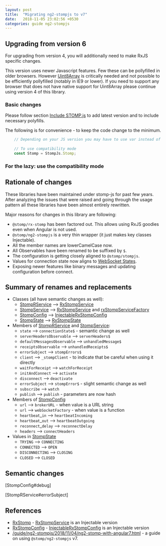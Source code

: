 ```yaml
---
layout: post
title:  "Migrating ng2-stompjs to v7"
date:   2018-11-05 23:02:56 +0530
categories: guide ng2-stompjs
---
```


## Upgrading from version 6

For upgrading from version 4, you will additionally need to make RxJS specific changes.



This version uses newer Javascript features. Few these can be pollyfilled in older
browsers.
However [Uint8Array](https://developer.mozilla.org/en-US/docs/Web/JavaScript/Reference/Global_Objects/Uint8Array)
is critically needed and not possible to be efficiently pollyfilled  (notably in IE9 or lower).
If you need to support any browser that does not have native support for Uint8Array
please continue using version 4 of this library.

### Basic changes

Please follow section [Include STOMP.js](usage.html#include-stomp-js) to add latest version
and to include necessary polyfills.

The following is for convenience - to keep the code change to the minimum.

```javascript
    // Depending on your JS version you may have to use var instead of const 
     
    // To use compatibility mode
    const Stomp = StompJs.Stomp;
```

### For the lazy: use the compatibility mode


## Rationale of changes

These libraries have been maintained under stomp-js for past few years.
After analyzing the issues that were raised and going through the usage pattern
all these libraries have been almost entirely rewritten.

Major reasons for changes in this library are following:

- `@stomp/rx-stomp` has been factored out. 
  This allows using RxJS goodies even when Angular is not used.
- `@stomp/ng2-stompjs` is a very thin wrapper (it just makes key classes Injectable).
- All the member names are lowerCamelCase now.
- All Observables have been renamed to be suffixed by `$`.
- The configuration is getting closely aligned to `@stomp/stompjs`.
- Values for connection state now aligns to [WebSocket States][web-socket-states].
- Exposing newer features like binary messages and updating configuration before connect.

## Summary of renames and replacements

- Classes (all have semantic changes as well):
    - [StompRService] --> [RxStompService]
    - [StompService] --> [RxStompService] and [rxStompServiceFactory]
    - [StompConfig] --> [InjectableRxStompConfig]
    - [StompState] --> [RxStompState]
- Members of [StompRService] and [StompService]:
    - `state` --> `connectionState$` - semantic change as well
    - `serverHeadersObservable` --> `serverHeaders$`
    - `defaultMessagesObservable` --> `unhandledMessage$`
    - `receiptsObservable` --> `unhandledReceipts$`
    - `errorSubject` --> `stompErrors$`
    - `client` --> `_stompClient` - to indicate that be careful when using it directly
    - `waitForReceipt` --> `watchForReceipt`
    - `initAndConnect` --> `activate`
    - `disconnect` --> `deactivate`
    - `errorSubject` --> `stompError$` - slight semantic change as well
    - `subscribe` --> `watch`
    - `publish` --> `publish` - parameters are now hash
- Members of [StompConfig]
    - `url` --> `brokerURL` - when value is a URL string
    - `url` --> `webSocketFactory` - when value is a function
    - `heartbeat`_`in` --> `heartbeatIncoming`
    - `heartbeat`_`out` --> `heartbeatOutgoing`
    - `reconnect`_`delay` --> `reconnectDelay`
    - `headers` --> `connectHeaders`
- Values in [StompState]
    - `TRYING` --> `CONNECTING`
    - `CONNECTED` --> `OPEN`
    - `DISCONNECTING` --> `CLOSING`
    - `CLOSED` --> `CLOSED`

## Semantic changes

[StompConfig#debug]

[StompRService#errorSubject]

## References

- [RxStomp] - [RxStompService] is an Injectable version
- [RxStompConfig] - [InjectableRxStompConfig] is an Injectable version
- [/guide/ng2-stompjs/2018/11/04/ng2-stomp-with-angular7.html] -
  a guide on using `@stomp/ng2-stompjs` v7.  


[StompRService]: /api-docs/injectables/StompRService.html
[StompService]: /api-docs/injectables/StompService.html
[RxStompService]: /api-docs/injectables/RxStompService.html
[rxStompServiceFactory]: /api-docs/miscellaneous/functions.html#rxStompServiceFactory
[StompConfig]: /api-docs/injectables/StompConfig.html
[InjectableRxStompConfig]: /api-docs/injectables/InjectableRxStompConfig.html
[StompState]: /api-docs/miscellaneous/enumerations.html#StompState
[RxStompState]: /api-docs/miscellaneous/enumerations.html#RxStompState
[web-socket-states]: https://developer.mozilla.org/en-US/docs/Web/API/WebSocket/readyState
[RxStomp]: /api-docs/classes/RxStomp.html
[RxStompConfig]: /api-docs/classes/RxStompConfig.html
[/guide/ng2-stompjs/2018/11/04/ng2-stomp-with-angular7.html]: /guide/ng2-stompjs/2018/11/04/ng2-stomp-with-angular7.html
